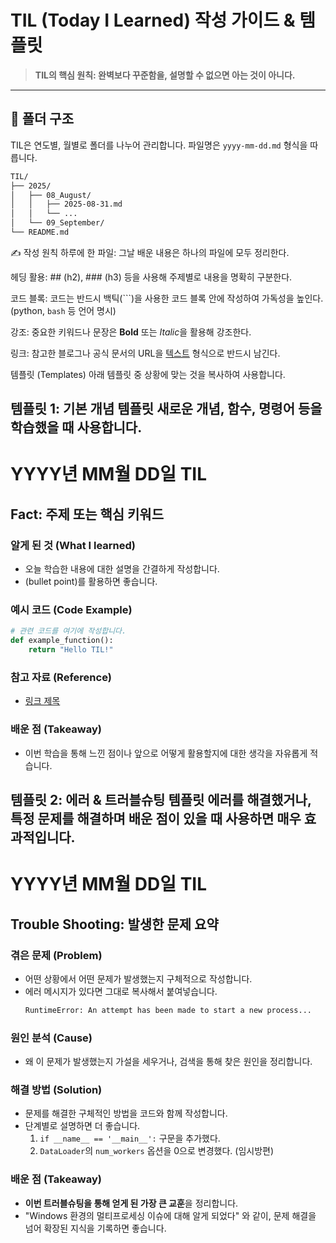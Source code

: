 # TIL (Today I Learned) 작성 가이드 & 템플릿


> **TIL의 핵심 원칙: 완벽보다 꾸준함을, 설명할 수 없으면 아는 것이 아니다.**

---

## 📁 폴더 구조

TIL은 연도별, 월별로 폴더를 나누어 관리합니다. 파일명은 `yyyy-mm-dd.md` 형식을 따릅니다.

```bash
TIL/
├── 2025/
│   ├── 08_August/
│   │   ├── 2025-08-31.md
│   │   └── ...
│   └── 09_September/
└── README.md
```

✍️ 작성 원칙
하루에 한 파일: 그날 배운 내용은 하나의 파일에 모두 정리한다.

헤딩 활용: ## (h2), ### (h3) 등을 사용해 주제별로 내용을 명확히 구분한다.

코드 블록: 코드는 반드시 백틱(```)을 사용한 코드 블록 안에 작성하여 가독성을 높인다. (python, `bash` 등 언어 명시)

강조: 중요한 키워드나 문장은 **Bold** 또는 *Italic*을 활용해 강조한다.

링크: 참고한 블로그나 공식 문서의 URL을 [텍스트](URL) 형식으로 반드시 남긴다.

템플릿 (Templates)
아래 템플릿 중 상황에 맞는 것을 복사하여 사용합니다.

템플릿 1: 기본 개념 템플릿
새로운 개념, 함수, 명령어 등을 학습했을 때 사용합니다.
---

# YYYY년 MM월 DD일 TIL 
## Fact: 주제 또는 핵심 키워드

### 알게 된 것 (What I learned)
- 오늘 학습한 내용에 대한 설명을 간결하게 작성합니다.
- (bullet point)를 활용하면 좋습니다.

### 예시 코드 (Code Example)
```python
# 관련 코드를 여기에 작성합니다.
def example_function():
    return "Hello TIL!"
```

### 참고 자료 (Reference)
- [링크 제목](https-A//velog.io/@...)

### 배운 점 (Takeaway)
- 이번 학습을 통해 느낀 점이나 앞으로 어떻게 활용할지에 대한 생각을 자유롭게 적습니다.

템플릿 2: 에러 & 트러블슈팅 템플릿
에러를 해결했거나, 특정 문제를 해결하며 배운 점이 있을 때 사용하면 매우 효과적입니다.
---
# YYYY년 MM월 DD일 TIL 
## Trouble Shooting: 발생한 문제 요약

### 겪은 문제 (Problem)
- 어떤 상황에서 어떤 문제가 발생했는지 구체적으로 작성합니다.
- 에러 메시지가 있다면 그대로 복사해서 붙여넣습니다.
  ```bash
  RuntimeError: An attempt has been made to start a new process...
  ```

### 원인 분석 (Cause)
- 왜 이 문제가 발생했는지 가설을 세우거나, 검색을 통해 찾은 원인을 정리합니다.

### 해결 방법 (Solution)
- 문제를 해결한 구체적인 방법을 코드와 함께 작성합니다.
- 단계별로 설명하면 더 좋습니다.
  1. `if __name__ == '__main__':` 구문을 추가했다.
  2. `DataLoader`의 `num_workers` 옵션을 0으로 변경했다. (임시방편)

### 배운 점 (Takeaway)
- **이번 트러블슈팅을 통해 얻게 된 가장 큰 교훈**을 정리합니다.
- "Windows 환경의 멀티프로세싱 이슈에 대해 알게 되었다" 와 같이, 문제 해결을 넘어 확장된 지식을 기록하면 좋습니다.
